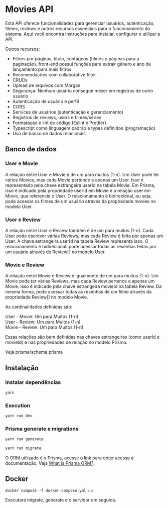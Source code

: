 # Movies API

Esta API oferece funcionalidades para gerenciar usuários, autenticação, filmes, reviews e outros recursos essenciais para o funcionamento do sistema. Aqui você encontra instruções para instalar, configurar e utilizar a API.

Outros recursos:

- Filtros por páginas, título, contagens (filmes e páginas para a paginação), front-end possui funções para extrair gênero e ano de lançamento para mais filtros
- Recomendações com collaborative filter
- CRUDs
- Upload de arquivos com Morgan
- Segurança: Nenhum usuário consegue mexer em registros de outro usuário
- Autenticação de usuário e perfil
- CORS
- Services de usuários (autenticação e gerenciamento)
- Registros de reviews, users e filmes/séries
- Formatação e lint de código (Eslint e Prettier)
- Typescript como linguagem padrão e types definidos (programação)
- Uso de banco de dados relacionais

## Banco de dados

### User e Movie

A relação entre User e Movie é de um para muitos (1-n). Um User pode ter vários Movies, mas cada Movie pertence a apenas um User. Isso é representado pela chave estrangeira userId na tabela Movie.
Em Prisma, isso é indicado pela propriedade userId em Movie e a relação user em Movie, que referencia o User. O relacionamento é bidirecional, ou seja, pode acessar os filmes de um usuário através da propriedade movies no modelo User.

### User e Review

A relação entre User e Review também é de um para muitos (1-n). Cada User pode escrever várias Reviews, mas cada Review é feita por apenas um User. A chave estrangeira userId na tabela Review representa isso.
O relacionamento é bidirecional: pode acessar todas as resenhas feitas por um usuário através de Review[] no modelo User.

### Movie e Review

A relação entre Movie e Review é igualmente de um para muitos (1-n). Um Movie pode ter várias Reviews, mas cada Review pertence a apenas um Movie. Isso é indicado pela chave estrangeira movieId na tabela Review.
Da mesma forma, pode acessar todas as resenhas de um filme através da propriedade Review[] no modelo Movie.

As cardinalidades definidas são:

User - Movie: Um para Muitos (1-n)   
User - Review: Um para Muitos (1-n)   
Movie - Review: Um para Muitos (1-n)   

Essas relações são bem definidas nas chaves estrangeiras (como userId e movieId) e nas propriedades de relação no modelo Prisma.

Veja prisma/schema.prisma

## Instalação

### Instalar dependências

```bash
yarn
```

### Execution

```bash
yarn run dev
```

### Prisma generate e migrations

```bash
yarn run generate
```

```bash
yarn run migrate
```

O ORM utilizado é o Prisma, acesse o link para obter acesso à documentação. Veja [What is Prisma ORM?](https://www.prisma.io/docs/orm/overview/introduction/what-is-prisma).

## Docker

`docker compose -f docker-compose.yml up`

Executará migrate, generate e o servidor em seguida.
